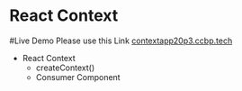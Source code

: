 # React Context

#Live Demo Please use this Link [contextapp20p3.ccbp.tech](https::contextapp20p3.ccbp.tech/)

- React Context
  - createContext()
  - Consumer Component

